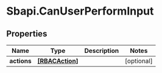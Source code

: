 # Sbapi.CanUserPerformInput

## Properties

Name | Type | Description | Notes
------------ | ------------- | ------------- | -------------
**actions** | [**[RBACAction]**](RBACAction.md) |  | [optional] 


